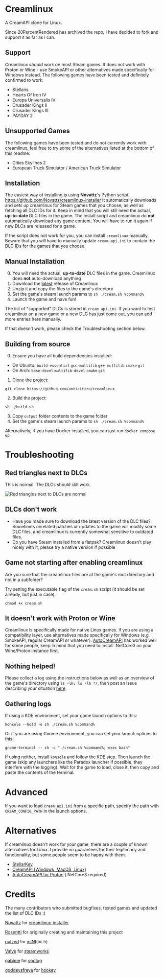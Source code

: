 # Creamlinux
A CreamAPI clone for Linux.

Since 20PercentRendered has archived the repo, I have decided to fork and support it as far as I can.

## Support
Creamlinux *should* work on most Steam games. It does not work with Proton or Wine - use SmokeAPI or other alternatives made specifically for Windows instead.
The following games have been tested and definitely confirmed to work:

 - Stellaris
 - Hearts Of Iron IV
 - Europa Universalis IV
 - Crusader Kings II
 - Crusader Kings III
 - PAYDAY 2

## Unsupported Games
The following games have been tested and do not currently work with creamlinux, feel free to try some of the alternatives listed at the bottom of this readme:
- Cities Skylines 2
- European Truck Simulator / American Truck Simulator

## Installation
The easiest way of installing is using **Novattz**'s Python script: https://github.com/Novattz/creamlinux-installer
It automatically downloads and sets up creamlinux for Steam games that you choose, as well as fetching all DLC IDs for it. Keep in mind that you will still need the actual, **up-to-date** DLC files in the game. The install script and creamlinux do **not** automatically download any game content. You will have to run it again if new DLCs are released for a game.

If the script does not work for you, you can install `creamlinux` manually. Beware that you will have to manually update `cream_api.ini` to contain the DLC IDs for the games that you choose.

## Manual Installation
0. You will need the actual, **up-to-date** DLC files in the game. Creamlinux does **not** auto-download anything
1. Download the [latest](https://github.com/anticitizn/creamlinux/releases/latest/download/creamlinux.zip) release of Creamlinux
2. Unzip it and copy the files to the game's directory
3. Set the game's steam launch params to `sh ./cream.sh %command%`
4. Launch the game and have fun!

The list of "supported" DLCs is stored in `cream_api.ini`. If you want to test creamlinux on a new game or a new DLC has just come out, you can add more entries here manually.

If that doesn't work, please check the Troubleshooting section below.

## Building from source
0. Ensure you have all build dependencies installed:
- On Ubuntu: `build-essential` `gcc-multilib` `g++-multilib` `cmake` `git`
- On Arch: `base-devel` `multilib-devel` `cmake` `git`

1. Clone the project:
```
git clone https://github.com/anticitizn/creamlinux
```
2. Build the project:
```
sh ./build.sh
```

3. Copy `output` folder contents to the game folder
4. Set the game's steam launch params to `sh ./cream.sh %command%`

Alternatively, if you have Docker installed, you can just run `docker compose up`

# Troubleshooting
## Red triangles next to DLCs
This is normal. The DLCs should still work.

![Red triangles next to DLCs are normal](https://cdn.discordapp.com/attachments/663174968791662594/1093109044295766106/image.png)

## DLCs don't work
- Have you made sure to download the latest version of the DLC files? Sometimes unrelated patches or updates to the game will modify some DLC files, and creamlinux is currently somewhat sensitive to outdated files.
- Do you have Steam installed from a flatpak? Creamlinux doesn't play nicely with it, please try a native version if possible

## Game not starting after enabling creamlinux
Are you sure that the creamlinux files are at the game's root directory and not in a subfolder?

Try setting the executable flag of the `cream.sh` script (it should be set already, but just in case):
```
chmod +x cream.sh
```

## It doesn't work with Proton or Wine
Creamlinux is specifically made for native Linux games. If you are using a compatibility layer, use alternatives made specifically for Windows (e.g. SmokeAPI, regular CreamAPI or whatever).
[AutoCreamAPI](https://github.com/MoebiusZero/AutoCreamAPI) has worked well for some people, keep in mind that you need to install .NetCore3 on your Wine/Proton instance first.

## Nothing helped!
Please collect a log using the instructions below as well as an overview of the game's directory using `ls -lh; ls -lh */`, then post an issue describing your situation [here](https://github.com/anticitizn/creamlinux/issues/new).

## Gathering logs
If using a KDE environment, set your game launch options to this:
```
konsole --hold -e sh ./cream.sh %command%
```
Or if you are using Gnome environment, you can set your launch options to this:
```
gnome-terminal -- sh -c "./cream.sh %command%; exec bash"
```
If using neither, install `konsole` and follow the KDE step.
Then launch the game (skip any launchers like the Paradox launcher if possible, they interfere with the logging). Wait for the game to load, close it, then copy and paste the contents of the terminal.

# Advanced 
If you want to load `cream_api.ini` from a specific path, specify the path with `CREAM_CONFIG_PATH` in the launch options.

# Alternatives
If creamlinux doesn't work for your game, there are a couple of known alternatives for Linux. I provide no guarantees for their legitimacy and functionality, but some people seem to be happy with them.
- [StellarKey](https://0xacab.org/stellarkey/stellarkey)
- [CreamAPI (Windows, MacOS, Linux)](https://cs.rin.ru/forum/viewtopic.php?f=29&t=70576)
- [AutoCreamAPI for Proton](https://github.com/MoebiusZero/AutoCreamAPI) (.NetCore3 required)

# Credits
The many contributors who submitted bugfixes, tested games and updated the list of DLC IDs :)

[Novattz](https://github.com/Novattz) for [creamlinux-installer](https://github.com/Novattz/creamlinux-installer)

[Rosentti](https://github.com/Rosentti) for originally creating and maintaining this project

[pulzed](https://github.com/pulzed) for [mINI](https://github.com/pulzed/mINI)(ini.h)

[Valve](https://www.valvesoftware.com/) for [steamworks](https://partner.steamgames.com/)

[gabime](https://github.com/gabime) for [spdlog](https://github.com/gabime/spdlog)

[goddeysfreya](https://github.com/goddessfreya) for [hookey](https://github.com/goddessfreya/hookey)
